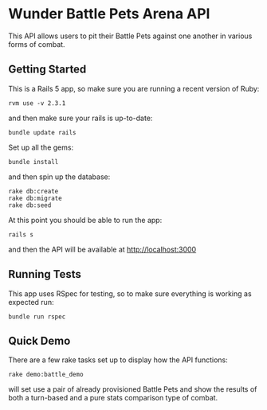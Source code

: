 

# Wunder Battle Pets Arena API

This API allows users to pit their Battle Pets against one another in various forms of combat.

## Getting Started

This is a Rails 5 app, so make sure you are running a recent version of Ruby:

```rvm use -v 2.3.1```

and then make sure your rails is up-to-date:

```bundle update rails```

Set up all the gems:

```bundle install```

and then spin up the database:

```
rake db:create
rake db:migrate
rake db:seed
```

At this point you should be able to run the app:

```rails s```

and then the API will be available at [http://localhost:3000](http://localhost:3000)

## Running Tests

This app uses RSpec for testing, so to make sure everything is working as expected run:

```bundle run rspec```

## Quick Demo

There are a few rake tasks set up to display how the API functions:

```rake demo:battle_demo```

will set use a pair of already provisioned Battle Pets and show the results of both a turn-based and a pure stats comparison type of combat.

